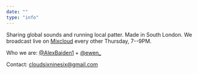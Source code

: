 ```yaml
---
date: ""
type: "info"
---
```


Sharing global sounds and running local patter. Made in South London. We broadcast live on [Mixcloud](https://www.mixcloud.com/CLOUD696/) every other Thursday, 7--9PM.

Who we are: [@AlexBaiden1](https://twitter.com/AlexBaiden1) + [@ewen\_](https://twitter.com/ewen_)

Contact: [cloudsixninesix@gmail.com](mailto:cloudsixninesix@gmail.com)
